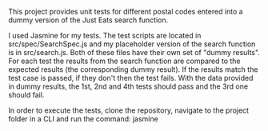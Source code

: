 This project provides unit tests for different postal codes entered into a dummy version of the Just Eats search function. 

I used Jasmine for my tests. The test scripts are located in src/spec/SearchSpec.js and my placeholder version of the search function is in src/search.js. Both of these files have their own set of "dummy results". For each test the results from the search function are compared to the expected results (the corresponding dummy result). If the results match the test case is passed, if they don't then the test fails. With the data provided in dummy results, the 1st, 2nd and 4th tests should pass and the 3rd one should fail. 

In order to execute the tests, clone the repository, navigate to the project folder in a CLI and run the command: jasmine
